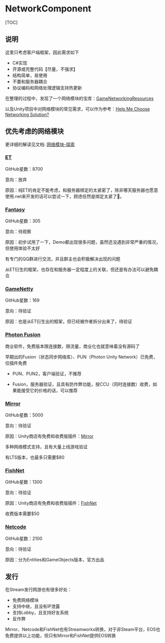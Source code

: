 # NetworkComponent

[TOC]

## 说明

这里只考虑客户端框架，因此需求如下

- C#实现
- 开源或完整代码【尽量，不强求】
- 结构简单，易使用
- 不要和服务器耦合
- 协议编码和网络处理逻辑支持热更新

在整理的过程中，发现了一个网络模块的宝库：[GameNetworkingResources](https://github.com/ThusSpokeNomad/GameNetworkingResources)

以及Unity项目中对网络模块的常见需求，可以作为参考：[Help Me Choose Networking Solution?](https://discussions.unity.com/t/help-me-choose-networking-solution-for-formation-tactics-game/895193/3)


## 优先考虑的网络模块

更详细的解读见文档: [网络模块-探索](https://gameboys.atlassian.net/wiki/spaces/Note/pages/214106113/)

### [ET](https://github.com/egametang/ET)
GitHub星数：8700

意向：放弃

原因：纯ET的肯定不能考虑，和服务器绑定的太紧密了，除非哪天服务器也愿意使用.net来开发的话可以尝试一下，顾虑任然是绑定太紧了🥲。

### [Fantasy](https://github.com/qq362946/Fantasy)
GitHub星数：305

意向：待观察

原因：初步试用了一下，Demo都出现很多问题，虽然还没遇到非常严重的情况，但使用体验不太好

有专门的QQ群进行交流，并且群主也会积极解决出现的问题

从ET衍生的框架，也存在和服务器一定程度上的关联，但还是有办法可以避免耦合

### [GameNetty](https://github.com/ALEXTANGXIAO/GameNetty)
GitHub星数：169

意向：待验证

原因：也是从ET衍生出的框架，但已经被作者拆分出来了，待验证

### [Photon Fusion](https://www.photonengine.com/fusion)

商业软件，免费版本限连接数，限流量，商业化也就意味着没有源码了

早期出的Fusion（状态同步网络库）、PUN（Photon Unity Network）已免费，仅插件免费

- PUN、PUN2，客户端验证，不推荐

- Fusion，服务器验证，且具有防作弊功能，按CCU（同时连接数）收费，如果能接受它的价格的话，可以推荐

### [Mirror](https://github.com/MirrorNetworking/Mirror)
GitHub星数：5000

意向：待验证

原因：Unity商店有免费和收费版插件：[Mirror](https://assetstore.unity.com/packages/tools/network/mirror-129321)

多种网络模式支持，且有大量上线游戏验证

有LTS版本，也最多只需要$80

### [FishNet](https://github.com/FirstGearGames/FishNet)
GitHub星数：1300

意向：待验证

原因：Unity商店有免费和收费版插件：[FishNet](https://assetstore.unity.com/packages/tools/network/fishnet-networking-evolved-207815)

收费版本需要$50

### [Netcode](https://github.com/Unity-Technologies/com.unity.netcode.gameobjects)
GitHub星数：2100

意向：待验证

原因：分为Entities和GameObjects版本，官方出品

 
## 发行
在Stream发行网游也有很多好处：

- 免费网络模块
- 支持中继，且没有IP泄露
- 支持Lobby，且支持好友系统
- 反作弊

Mirror、Netcode和FishNet也有Streamworks转换，对于非Steam平台，EOS也免费提供以上功能，但只有Mirror和FishNet提供EOS转换
